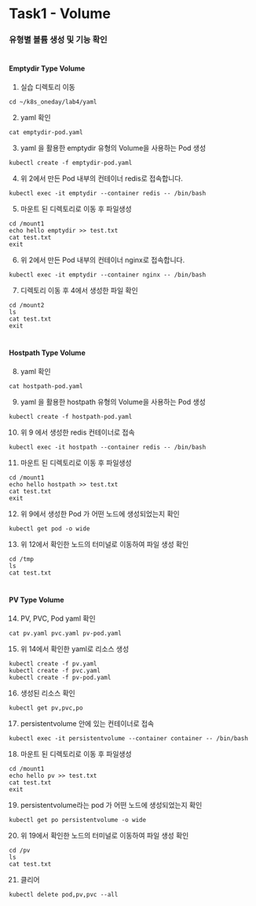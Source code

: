# Task1 - Volume  

### 유형별 볼륨 생성 및 기능 확인
#  

#### Emptydir Type Volume
1. 실습 디렉토리 이동
```
cd ~/k8s_oneday/lab4/yaml
```
2. yaml 확인

```
cat emptydir-pod.yaml
```  

3. yaml 을 활용한 emptydir 유형의 Volume을 사용하는 Pod 생성
```
kubectl create -f emptydir-pod.yaml
```

4. 위 2에서 만든 Pod 내부의 컨테이너 redis로 접속합니다.
```
kubectl exec -it emptydir --container redis -- /bin/bash
```

5. 마운트 된 디렉토리로 이동 후 파일생성
```
cd /mount1
echo hello emptydir >> test.txt
cat test.txt
exit
```

6. 위 2에서 만든 Pod 내부의 컨테이너 nginx로 접속합니다.
```
kubectl exec -it emptydir --container nginx -- /bin/bash
```

7. 디렉토리 이동 후 4에서 생성한 파일 확인
```
cd /mount2
ls
cat test.txt
exit
```
#
#### Hostpath Type Volume

8. yaml 확인
```
cat hostpath-pod.yaml
```  

9. yaml 을 활용한 hostpath 유형의 Volume을 사용하는 Pod 생성
```
kubectl create -f hostpath-pod.yaml
```

10. 위 9 에서 생성한 redis 컨테이너로 접속
```
kubectl exec -it hostpath --container redis -- /bin/bash
```

11. 마운트 된 디렉토리로 이동 후 파일생성
```
cd /mount1
echo hello hostpath >> test.txt
cat test.txt
exit
```

12. 위 9에서 생성한 Pod 가 어떤 노드에 생성되었는지 확인
```
kubectl get pod -o wide
```

13. 위 12에서 확인한 노드의 터미널로 이동하여 파일 생성 확인
```
cd /tmp
ls
cat test.txt
```
#
#### PV Type Volume

14. PV, PVC, Pod yaml 확인
```
cat pv.yaml pvc.yaml pv-pod.yaml
```

15. 위 14에서 확인한 yaml로 리소스 생성
```
kubectl create -f pv.yaml
kubectl create -f pvc.yaml
kubectl create -f pv-pod.yaml
```

16. 생성된 리소스 확인
```
kubectl get pv,pvc,po
```

17. persistentvolume 안에 있는 컨테이너로 접속
```
kubectl exec -it persistentvolume --container container -- /bin/bash
```

18. 마운트 된 디렉토리로 이동 후 파일생성
```
cd /mount1
echo hello pv >> test.txt
cat test.txt
exit
```

19. persistentvolume라는 pod 가 어떤 노드에 생성되었는지 확인
```
kubectl get po persistentvolume -o wide
```

20. 위 19에서 확인한 노드의 터미널로 이동하여 파일 생성 확인
```
cd /pv
ls
cat test.txt
```

21. 클리어
```
kubectl delete pod,pv,pvc --all
```
